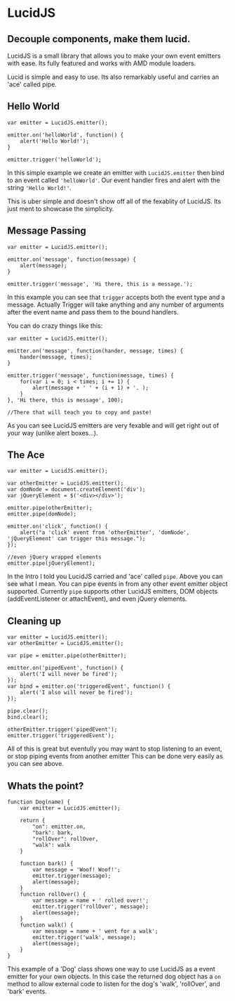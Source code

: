 LucidJS
=======

Decouple components, make them lucid.
-------------------------------------

LucidJS is a small library that allows you to make your own event emitters with ease.
Its fully featured and works with AMD module loaders.

Lucid is simple and easy to use. Its also remarkably useful and carries an 'ace' called
pipe.

Hello World
-----------

	var emitter = LucidJS.emitter();

	emitter.on('helloWorld', function() {
		alert('Hello World!');
	}

	emitter.trigger('helloWorld');

In this simple example we create an emitter with `LucidJS.emitter` then bind to an event
called `'helloWorld'`. Our event handler fires and alert with the string `'Hello World!'`.

This is uber simple and doesn't show off all of the fexablity of LucidJS. Its just ment to
showcase the simplicity.

Message Passing
---------------

	var emitter = LucidJS.emitter();

	emitter.on('message', function(message) {
		alert(message);
	}

	emitter.trigger('message', 'Hi there, this is a message.');

In this example you can see that `trigger` accepts both the event type and a message. Actually
Trigger will take anything and any number of arguments after the event name and pass them to the
bound handlers.

You can do crazy things like this:

	var emitter = LucidJS.emitter();

	emitter.on('message', function(hander, message, times) {
		hander(message, times);
	}

	emitter.trigger('message', function(message, times) {
		for(var i = 0; i < times; i += 1) {
			alert(message + ' ' + (i + 1) + '. );
		}
	}, 'Hi there, this is message', 100);

	//There that will teach you to copy and paste!

As you can see LucidJS emitters are very fexable and will get right out of your way (unlike alert boxes...).

The Ace
-------

	var emitter = LucidJS.emitter();

	var otherEmitter = LucidJS.emitter();
	var domNode = document.createElement('div');
	var jQueryElement = $('<div></div>');

	emitter.pipe(otherEmitter);
	emitter.pipe(domNode);

	emitter.on('click', function() {
		alert("a 'click' event from 'otherEmitter', 'domNode', 'jQueryElement' can trigger this message.");
	});

	//even jQuery wrapped elements
	emitter.pipe(jQueryElement);

In the Intro I told you LucidJS carried and 'ace' called `pipe`. Above you can see what I mean. You can pipe events
in from any other event emitter object supported. Currently `pipe` supports other LucidJS emitters, DOM objects
(addEventListener or attachEvent), and even jQuery elements.

Cleaning up
-----------

	var emitter = LucidJS.emitter();
	var otherEmitter = LucidJS.emitter();

	var pipe = emitter.pipe(otherEmitter);

	emitter.on('pipedEvent', function() {
		alert('I will never be fired');
	});
	var bind = emitter.on('triggeredEvent', function() {
		alert('I also will never be fired');
	});

	pipe.clear();
	bind.clear();

	otherEmitter.trigger('pipedEvent');
	emitter.trigger('triggeredEvent');

All of this is great but eventully you may want to stop listening to an event, or stop piping events from another emitter
This can be done very easily as you can see above.

Whats the point?
----------------

	function Dog(name) {
		var emitter = LucidJS.emitter();
		
		return {
			"on": emitter.on,
			"bark": bark,
			"rollOver": rollOver,
			"walk": walk
		}
		
		function bark() {
			var message = 'Woof! Woof!';
			emitter.trigger(message);
			alert(message);
		}
		function rollOver() {
			var message = name + ' rolled over!';
			emitter.trigger('rollOver', message);
			alert(message);
		}
		function walk() {
			var message = name + ' went for a walk';
			emitter.trigger('walk', message);
			alert(message);
		}
	}

This example of a 'Dog' class shows one way to use LucidJS as a event emitter for your own objects. In this case the
returned dog object has a `on` method to allow external code to listen for the dog's 'walk', 'rollOver', and 'bark'
events.